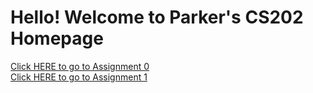 <h1>Hello! Welcome to Parker's CS202 Homepage</h1>

<a href="/csci202/Assignment0/assignment0.html">Click HERE to go to Assignment 0</a><br>
<a href="/csci202/Assignment_1_hyperlinkStory/index.html">Click HERE to go to Assignment 1</a><br>

